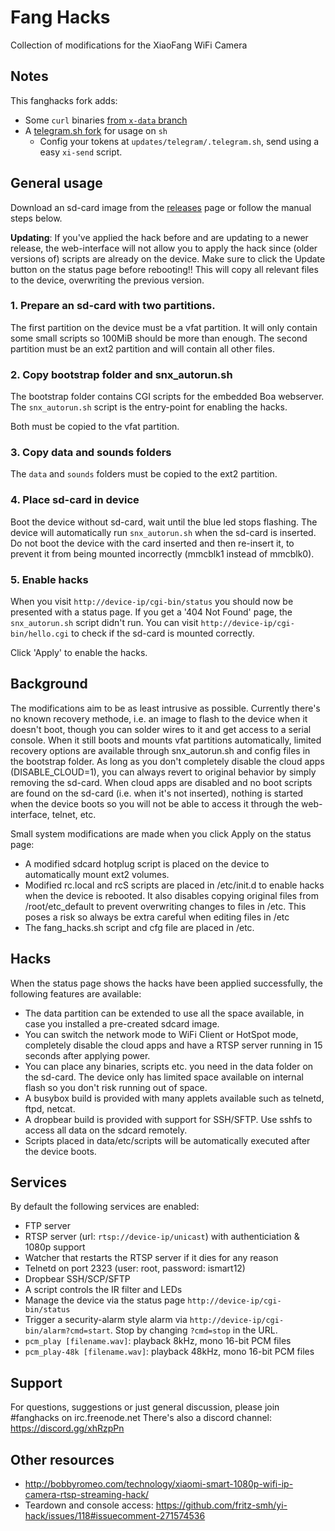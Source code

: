 # Fang Hacks

Collection of modifications for the XiaoFang WiFi Camera

## Notes

This fanghacks fork adds:
- Some `curl` binaries [from `x-data` branch](https://github.com/samtap/fang-hacks/commit/0334bb8b6442f534c966d029f215e7ea9931bd07)
- A [telegram.sh fork](https://github.com/lulis/telegram.sh) for usage on `sh`
  - Config your tokens at `updates/telegram/.telegram.sh`, send using a easy `xi-send` script.

## General usage

Download an sd-card image from the [releases](https://github.com/samtap/fang-hacks/releases) page or follow the manual steps below.

**Updating**: If you've applied the hack before and are updating to a newer release, the web-interface will not allow you to apply the hack since (older versions of) scripts are already on the device. Make sure to click the Update button on the status page before rebooting!! This will copy all relevant files to the device, overwriting the previous version.

### 1. Prepare an sd-card with two partitions.
The first partition on the device must be a vfat partition. It will only contain some small scripts so 100MiB should be more than enough.
The second partition must be an ext2 partition and will contain all other files.

### 2. Copy bootstrap folder and snx_autorun.sh
The bootstrap folder contains CGI scripts for the embedded Boa webserver. The ```snx_autorun.sh``` script is the entry-point for enabling the hacks.

Both must be copied to the vfat partition.

### 3. Copy data and sounds folders
The `data` and `sounds` folders must be copied to the ext2 partition.

### 4. Place sd-card in device
Boot the device without sd-card, wait until the blue led stops flashing. The device will automatically run ```snx_autorun.sh``` when the sd-card is inserted. Do not boot the device with the card inserted and then re-insert it, to prevent it from being mounted incorrectly (mmcblk1 instead of mmcblk0).

### 5. Enable hacks
When you visit ```http://device-ip/cgi-bin/status``` you should now be presented with a status page. If you get a '404 Not Found' page, the ```snx_autorun.sh``` script didn't run. You can visit ``http://device-ip/cgi-bin/hello.cgi`` to check if the sd-card is mounted correctly. 

Click 'Apply' to enable the hacks. 

## Background
The modifications aim to be as least intrusive as possible. Currently there's no known recovery methode, i.e. an image to flash to the device when it doesn't boot, though you can solder wires to it and get access to a serial console. When it still boots and mounts vfat partitions automatically, limited recovery options are available through snx_autorun.sh and config files in the bootstrap folder. 
As long as you don't completely disable the cloud apps (DISABLE_CLOUD=1), you can always revert to original behavior by simply removing the sd-card. When cloud apps are disabled and no boot scripts are found on the sd-card (i.e. when it's not inserted), nothing is started when the device boots so you will not be able to access it through the web-interface, telnet, etc.

Small system modifications are made when you click Apply on the status page:

- A modified sdcard hotplug script is placed on the device to automatically mount ext2 volumes.
- Modified rc.local and rcS scripts are placed in /etc/init.d to enable hacks when the device is rebooted. It also disables copying original files from /root/etc_default to prevent overwriting changes to files in /etc. This poses a risk so always be extra careful when editing files in /etc
- The fang_hacks.sh script and cfg file are placed in /etc.

## Hacks
When the status page shows the hacks have been applied successfully, the following features are available:
- The data partition can be extended to use all the space available, in case you installed a pre-created sdcard image.
- You can switch the network mode to WiFi Client or HotSpot mode, completely disable the cloud apps and have a RTSP server running in 15 seconds after applying power. 
- You can place any binaries, scripts etc. you need in the data folder on the sd-card. The device only has limited space available on internal flash so you don't risk running out of space.
- A busybox build is provided with many applets available such as telnetd, ftpd, netcat.
- A dropbear build is provided with support for SSH/SFTP. Use sshfs to access all data on the sdcard remotely.
- Scripts placed in data/etc/scripts will be automatically executed after the device boots.

## Services
By default the following services are enabled:
- FTP server
- RTSP server (url: ```rtsp://device-ip/unicast```) with authenticiation & 1080p support
- Watcher that restarts the RTSP server if it dies for any reason
- Telnetd on port 2323 (user: root, password: ismart12)
- Dropbear SSH/SCP/SFTP 
- A script controls the IR filter and LEDs
- Manage the device via the status page ```http://device-ip/cgi-bin/status```
- Trigger a security-alarm style alarm via
  `http://device-ip/cgi-bin/alarm?cmd=start`.  Stop by changing `?cmd=stop` in
  the URL.
- `pcm_play [filename.wav]`: playback 8kHz, mono 16-bit PCM files
- `pcm_play-48k [filename.wav]`: playback 48kHz, mono 16-bit PCM files

## Support
For questions, suggestions or just general discussion, please join #fanghacks on irc.freenode.net
There's also a discord channel: https://discord.gg/xhRzpPn

## Other resources

* http://bobbyromeo.com/technology/xiaomi-smart-1080p-wifi-ip-camera-rtsp-streaming-hack/
* Teardown and console access: https://github.com/fritz-smh/yi-hack/issues/118#issuecomment-271574536
